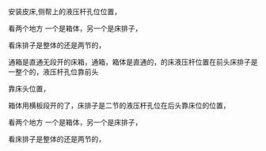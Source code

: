 安装皮床,侧帮上的液压杆孔位位置，



看两个地方 一个是箱体，另一个是床排子，


看床排子是整体的还是两节的，


通箱是直通无段开的床箱，通箱，箱体是直通的，的床液压杆位置在前头床排子是一整个的，液压杆孔位靠前头

靠床头位置，



箱体用横板段开的了，床排子是二节的液压杆孔位在后头靠床位的位置，





看两个地方 一个是箱体，另一个是床排子，


看床排子是整体的还是两节的，







